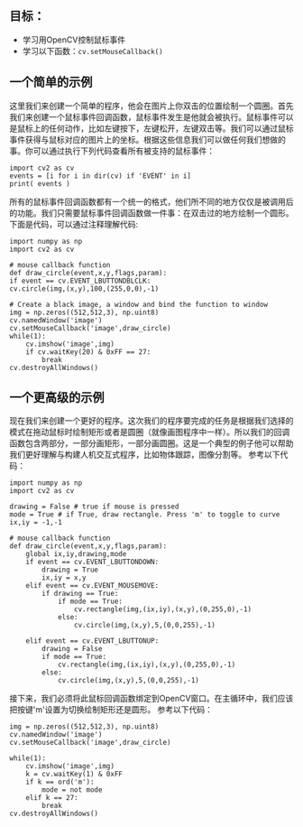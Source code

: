 ## 目标：

- 学习用OpenCV控制鼠标事件
- 学习以下函数：`cv.setMouseCallback()`

## 一个简单的示例

这里我们来创建一个简单的程序，他会在图片上你双击的位置绘制一个圆圈。首先我们来创建一个鼠标事件回调函数，鼠标事件发生是他就会被执行。鼠标事件可以是鼠标上的任何动作，比如左键按下，左键松开，左键双击等。我们可以通过鼠标事件获得与鼠标对应的图片上的坐标。根据这些信息我们可以做任何我们想做的事。你可以通过执行下列代码查看所有被支持的鼠标事件：

```
import cv2 as cv
events = [i for i in dir(cv) if 'EVENT' in i]
print( events )
```

所有的鼠标事件回调函数都有一个统一的格式，他们所不同的地方仅仅是被调用后的功能。我们只需要鼠标事件回调函数做一件事：在双击过的地方绘制一个圆形。下面是代码，可以通过注释理解代码:

```
import numpy as np
import cv2 as cv

# mouse callback function
def draw_circle(event,x,y,flags,param):
if event == cv.EVENT_LBUTTONDBLCLK:
cv.circle(img,(x,y),100,(255,0,0),-1)

# Create a black image, a window and bind the function to window
img = np.zeros((512,512,3), np.uint8)
cv.namedWindow('image')
cv.setMouseCallback('image',draw_circle)
while(1):
    cv.imshow('image',img)
    if cv.waitKey(20) & 0xFF == 27:
        break
cv.destroyAllWindows()
```

## 一个更高级的示例

现在我们来创建一个更好的程序。这次我们的程序要完成的任务是根据我们选择的模式在拖动鼠标时绘制矩形或者是圆圈（就像画图程序中一样）。所以我们的回调函数包含两部分，一部分画矩形，一部分画圆圈。这是一个典型的例子他可以帮助我们更好理解与构建人机交互式程序，比如物体跟踪，图像分割等。 参考以下代码：

```
import numpy as np
import cv2 as cv

drawing = False # true if mouse is pressed
mode = True # if True, draw rectangle. Press 'm' to toggle to curve
ix,iy = -1,-1

# mouse callback function
def draw_circle(event,x,y,flags,param):
    global ix,iy,drawing,mode
    if event == cv.EVENT_LBUTTONDOWN:
        drawing = True
        ix,iy = x,y
    elif event == cv.EVENT_MOUSEMOVE:
        if drawing == True:
            if mode == True:
                cv.rectangle(img,(ix,iy),(x,y),(0,255,0),-1)
            else:
                cv.circle(img,(x,y),5,(0,0,255),-1)

    elif event == cv.EVENT_LBUTTONUP:
        drawing = False
        if mode == True:
            cv.rectangle(img,(ix,iy),(x,y),(0,255,0),-1)
        else:
            cv.circle(img,(x,y),5,(0,0,255),-1)
```

接下来，我们必须将此鼠标回调函数绑定到OpenCV窗口。在主循环中，我们应该把按键'm'设置为切换绘制矩形还是圆形。 参考以下代码：

```
img = np.zeros((512,512,3), np.uint8)
cv.namedWindow('image')
cv.setMouseCallback('image',draw_circle)

while(1):
    cv.imshow('image',img)
    k = cv.waitKey(1) & 0xFF
    if k == ord('m'):
        mode = not mode
    elif k == 27:
        break
cv.destroyAllWindows()
```